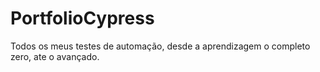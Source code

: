 # PortfolioCypress
Todos os meus testes de automação, desde a aprendizagem o completo zero, ate o avançado.
